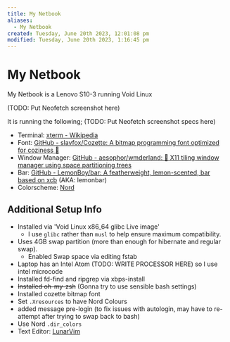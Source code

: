 ```yaml
---
title: My Netbook
aliases:
  - My Netbook
created: Tuesday, June 20th 2023, 12:01:08 pm
modified: Tuesday, June 20th 2023, 1:16:45 pm
---
```

# My Netbook

My Netbook is a Lenovo S10-3 running Void Linux

(TODO: Put Neofetch screenshot here)

It is running the following;
(TODO: Put Neofetch screenshot specs here)

- Terminal: [xterm - Wikipedia](https://en.wikipedia.org/wiki/Xterm)
- Font: [GitHub - slavfox/Cozette: A bitmap programming font optimized for coziness 💜](https://github.com/slavfox/Cozette)
- Window Manager: [GitHub - aesophor/wmderland: 🌳 X11 tiling window manager using space partitioning trees](https://github.com/aesophor/Wmderland)
- Bar: [GitHub - LemonBoy/bar: A featherweight, lemon-scented, bar based on xcb](https://github.com/LemonBoy/bar) (AKA: lemonbar)
- Colorscheme: [Nord](https://www.nordtheme.com/)

## Additional Setup Info
- Installed via 'Void Linux x86_64 glibc Live image'
	- I use `glibc` rather than `musl` to help ensure maximum compatibility.
- Uses 4GB swap partition (more than enough for hibernate and regular swap).	
	- Enabled Swap space via editing fstab
- Laptop has an Intel Atom (TODO: WRITE PROCESSOR HERE) so I use intel microcode
- Installed fd-find and ripgrep via xbps-install
- ~~Installed oh-my-zsh~~ (Gonna try to use sensible bash settings)
- Installed cozette bitmap font
- Set `.Xresources` to have Nord Colours
- added message pre-login (to fix issues with autologin, may have to re-attempt after trying to swap back to bash)
- Use Nord `.dir_colors`
- Text Editor: [LunarVim](https://www.lunarvim.org/)

